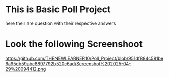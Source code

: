 # This is Basic Poll Project
here their are question with their respective answers
# Look the following Screenshoot

https://github.com/THENEWLEARNER10/Poll_Project/blob/951df884c581be6a95db59abc8897792b520c6ad/Screenshot%202025-04-29%20094412.png
